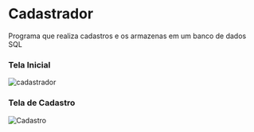 # Cadastrador

Programa que realiza cadastros e os armazenas em um banco de dados SQL

### Tela Inicial
![cadastrador](https://user-images.githubusercontent.com/74191773/124994031-9694b900-e01b-11eb-9be7-b5f76b035293.png)

### Tela de Cadastro
![Cadastro](https://user-images.githubusercontent.com/74191773/124994155-ca6fde80-e01b-11eb-801e-47604b2abaf1.png)

